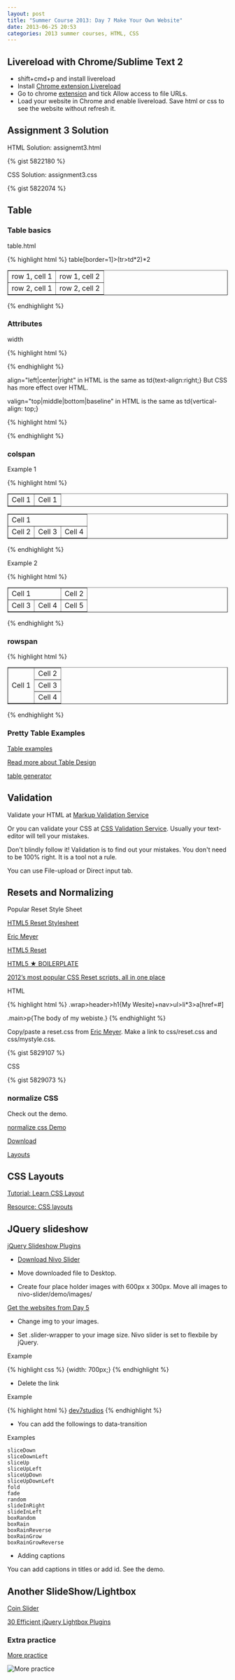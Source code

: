 ```yaml
---
layout: post
title: "Summer Course 2013: Day 7 Make Your Own Website"
date: 2013-06-25 20:53
categories: 2013 summer courses, HTML, CSS
---
```



## Livereload with Chrome/Sublime Text 2 


- shift+cmd+p and install livereload
- Install [Chrome extension Livereload](https://chrome.google.com/webstore/detail/livereload/jnihajbhpnppcggbcgedagnkighmdlei?hl=en)
- Go to chrome [extension](chrome://extensions/) and tick Allow access to file URLs.
- Load your website in Chrome and enable livereload. Save html or css to see the website without refresh it.


## Assignment 3 Solution
 

HTML Solution: assignemt3.html

{% gist 5822180 %}

CSS Solution: assignment3.css

{% gist 5822074 %}

## Table
 

### Table basics

table.html
	
{% highlight html %}
table[border=1]>(tr>td*2)*2

<table border="1">
<tr>
<td>row 1, cell 1</td>
<td>row 1, cell 2</td>
</tr>
<tr>
<td>row 2, cell 1</td>
<td>row 2, cell 2</td>
</tr>
</table>
{% endhighlight %}


### Attributes

width
	
{% highlight html %}
<table border="1" width="30%">

<td align="left|center|right" valign="top|middle|bottom|baseline">Cell 1</td>
{% endhighlight %}



align="left|center|right" in HTML is the same as td{text-align:right;} But CSS has more effect over HTML.

valign="top|middle|bottom|baseline" in HTML is the same as td{vertical-align: top;}

	
{% highlight html %}
<td align="right" valign="top">Cell 1</td>
{% endhighlight %}

	


### colspan

Example 1
	
{% highlight html %}
<table border="1">
  <tr>
	<td colspan="3">Cell 1</td>
  </tr>
  <tr>
	<td>Cell 2</td>
	<td>Cell 3</td>
	<td>Cell 4</td>
  </tr>
</table>
{% endhighlight %}



Example 2
	
{% highlight html %}
<table border="1">
  <tr>
	<td colspan="2">Cell 1</td>
	<td>Cell 2</td>
  </tr>
  <tr>
	<td>Cell 3</td>
	<td>Cell 4</td>
	<td>Cell 5</td>
  </tr>
</table>
{% endhighlight %}


### rowspan
	
{% highlight html %}
<table border="1">
  <tr>
	<td rowspan="3">Cell 1</td>
	<td>Cell 2</td>
  </tr>
  <tr>
	<td>Cell 3</td>
  </tr>
  <tr>
	<td>Cell 4</td>
  </tr>
</table>
{% endhighlight %}




### Pretty Table Examples

[Table examples](http://sokada.site44.com/table.html)

[Read more about Table Design](http://designshack.net/articles/css/15-tips-for-designing-terrific-tables/)

[table generator](http://www.quackit.com/html/html_table_generator.cfm)



## Validation
 

Validate your HTML at [Markup Validation Service](http://validator.w3.org/)

Or you can validate your CSS at [CSS Validation Service](http://jigsaw.w3.org/css-validator/). Usually your text-editor will tell your mistakes.

Don't blindly follow it! Validation is to find out your mistakes. You don't need to be 100% right. It is a tool not a rule.

You can use File-upload or Direct input tab.

 ## Resets and Normalizing
Popular Reset Style Sheet

[HTML5 Reset Stylesheet](http://html5doctor.com/html-5-reset-stylesheet/)

[Eric Meyer](http://meyerweb.com/eric/thoughts/2011/01/03/reset-revisited/)

[HTML5 Reset](http://html5reset.org/)

[HTML5 ★ BOILERPLATE](http://html5boilerplate.com/)

[2012’s most popular CSS Reset scripts, all in one place](http://www.cssreset.com/)

HTML
	
{% highlight html %}
.wrap>header>h1{My Wesite}+nav>ul>li*3>a[href=#]

<!-- after header -->
.main>p{The body of my webiste.}
{% endhighlight %}



Copy/paste a reset.css from [Eric Meyer](http://meyerweb.com/eric/thoughts/2011/01/03/reset-revisited/). 
Make a link to css/reset.css and css/mystyle.css. 

{% gist 5829107 %}

CSS

{% gist 5829073 %}

### normalize CSS
Check out the demo.

[normalize css Demo](http://necolas.github.io/normalize.css/latest/test.html)

[Download](http://necolas.github.io/normalize.css/)

[Layouts](http://layouts.ironmyers.com/)



## CSS Layouts
 

[Tutorial: Learn CSS Layout](http://learnlayout.com/)

[Resource: CSS layouts](http://www.maxdesign.com.au/articles/css-layouts/)



## JQuery slideshow


[jQuery Slideshow Plugins](http://vandelaydesign.com/blog/web-development/jquery-slideshow/)

- [Download Nivo Slider](http://dev7studios.com/nivo-slider/)

- Move downloaded file to Desktop.

- Create four place holder images with 600px x 300px. Move all images to nivo-slider/demo/images/

[Get the websites from Day 5](http://shinokada.github.io/blog/2013/06/21/day-5-make-your-own-website/)

-  Change img to your images. 

- Set .slider-wrapper to your image size. Nivo slider is set to flexbile by jQuery.

Example 
	
{% highlight css %}
{width: 700px;}
{% endhighlight %}


- Delete the link 

Example
	
{% highlight html %}
<a href="http://dev7studios.com" id="dev7link" title="Go to dev7studios">dev7studios</a>
{% endhighlight %}



- You can add the followings to data-transition

Examples 

	sliceDown
	sliceDownLeft
	sliceUp
	sliceUpLeft
	sliceUpDown
	sliceUpDownLeft
	fold
	fade
	random
	slideInRight
	slideInLeft
	boxRandom
	boxRain
	boxRainReverse
	boxRainGrow
	boxRainGrowReverse


- Adding captions

You can add captions in titles or add id. See the demo.



## Another SlideShow/Lightbox


[Coin Slider](http://workshop.rs/2010/04/coin-slider-image-slider-with-unique-effects/)

[30 Efficient jQuery Lightbox Plugins](http://www.designyourway.net/blog/resources/30-efficient-jquery-lightbox-plugins/)


### Extra practice
[More practice](http://sokada.site44.com/img/basic90.png)


![More practice](http://sokada.site44.com/img/basic90.png)




